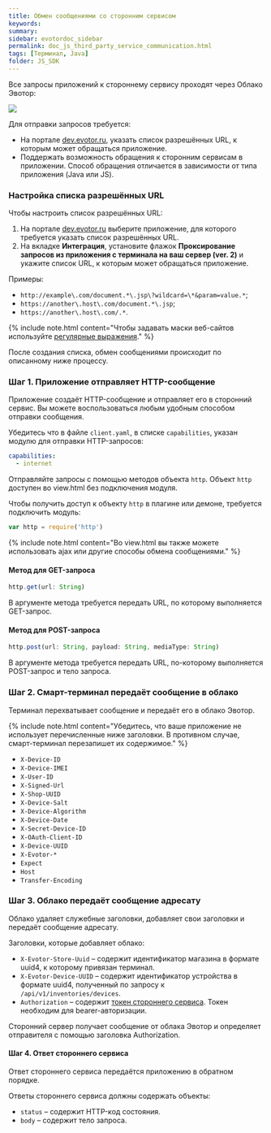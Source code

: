 ```yaml
---
title: Обмен сообщениями со сторонним сервисом
keywords:
summary:
sidebar: evotordoc_sidebar
permalink: doc_js_third_party_service_communication.html
tags: [Терминал, Java]
folder: JS_SDK
---
```


Все запросы приложений к стороннему сервису проходят через Облако Эвотор:

![](images\cloud_proxy.png)

Для отправки запросов требуется:

* На портале [dev.evotor.ru](https://dev.evotor.ru), указать список разрешённых URL, к которым может обращаться приложение.
* Поддержать возможность обращения к сторонним сервисам в приложении. Способ обращения отличается в зависимости от типа приложения (Java или JS).

### Настройка списка разрешённых URL

Чтобы настроить список разрешённых URL:

1. На портале [dev.evotor.ru](https://dev.evotor.ru) выберите приложение, для которого требуется указать список разрешённых URL.
2. На вкладке **Интеграция**, установите флажок **Проксирование запросов из приложения с терминала на ваш сервер (ver. 2)** и укажите список URL, к которым может обращаться приложение.

Примеры:

* `http://example\.com/document.*\.jsp\?wildcard=\*&param=value.*`;
* `https://another\.host\.com/document.*\.jsp`;
* `https://another\.host\.com/.*`.

{% include note.html content="Чтобы задавать маски веб-сайтов используйте [регулярные выражения](http://docs.oracle.com/javase/8/docs/api/java/util/regex/Pattern.html#sum)." %}

После создания списка, обмен сообщениями происходит по описанному ниже процессу.

### Шаг 1. Приложение отправляет HTTP-сообщение

Приложение создаёт HTTP-сообщение и отправляет его в сторонний сервис. Вы можете воспользоваться любым удобным способом отправки сообщения.

Убедитесь что в файле `client.yaml`, в списке `capabilities`, указан модулю для отправки HTTP-запросов:

```yaml
capabilities:
  - internet
```

Отправляйте запросы с помощью методов объекта `http`. Объект `http` доступен во view.html без подключения модуля.

Чтобы получить доступ к объекту `http` в плагине или демоне, требуется подключить модуль:

```javascript
var http = require('http')
```

{% include note.html content="Во view.html вы также можете использовать ajax или другие способы обмена сообщениями." %}

#### Метод для GET-запроса

```javascript
http.get(url: String)
```

В аргументе метода требуется передать URL, по которому выполняется GET-запрос.

#### Метод для POST-запроса

```javascript
http.post(url: String, payload: String, mediaType: String)
```

В аргументе метода требуется передать URL, по-которому выполняется POST-запрос и тело запроса.

### Шаг 2. Смарт-терминал передаёт сообщение в облако

Терминал перехватывает сообщение и передаёт его в облако Эвотор.

{% include note.html content="Убедитесь, что ваше приложение не использует перечисленные ниже заголовки. В противном случае, смарт-терминал перезапишет их содержимое." %}

* `X-Device-ID`
* `X-Device-IMEI`
* `X-User-ID`
* `X-Signed-Url`
* `X-Shop-UUID`
* `X-Device-Salt`
* `X-Device-Algorithm`
* `X-Device-Date`
* `X-Secret-Device-ID`
* `X-OAuth-Client-ID`
* `X-Device-UUID`
* `X-Evotor-*`
* `Expect`
* `Host`
* `Transfer-Encoding`

### Шаг 3. Облако передаёт сообщение адресату

Облако удаляет служебные заголовки, добавляет свои заголовки и передаёт сообщение адресату.

Заголовки, которые добавляет облако:

* `X-Evotor-Store-Uuid` – содержит идентификатор магазина в формате uuid4, к которому привязан терминал.
* `X-Evotor-Device-UUID` – содержит идентификатор устройства в формате uuid4, полученный по запросу к `/api/v1/inventories/devices`.
* `Authorization` – содержит [токен стороннего сервиса](./doc_authorization.html#serverToken). Токен необходим для bearer-авторизации.

Сторонний сервер получает сообщение от облака Эвотор и определяет отправителя с помощью заголовка Authorization.

#### Шаг 4. Ответ стороннего сервиса

Ответ стороннего сервиса передаётся приложению в обратном порядке.

Ответы стороннего сервиса должны содержать объекты:

  * `status` – содержит HTTP-код состояния.
  * `body` – содержит тело запроса.
